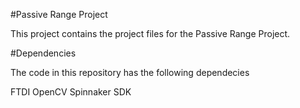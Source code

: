 #Passive Range Project

This project contains the project files for the Passive Range Project.


#Dependencies

The code in this repository has the following dependecies




FTDI
OpenCV
Spinnaker SDK
